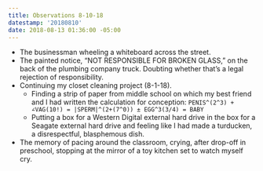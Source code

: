 ```yaml
---
title: Observations 8-10-18
datestamp: '20180810'
date: 2018-08-13 01:36:00 -05:00
---
```


- The businessman wheeling a whiteboard across the street.
- The painted notice, “NOT RESPONSIBLE FOR BROKEN GLASS,” on the back of the plumbing company truck. Doubting whether that’s a legal rejection of responsibility.
- Continuing my closet cleaning project (8-1-18).
	- Finding a strip of paper from middle school on which my best friend and I had written the calculation for conception: `PENIS^(2^3) + ∠VAG(10!) = |SPERM|^(2+(7^0)) ± EGG^3(3/4) = BABY`
	- Putting a box for a Western Digital external hard drive in the box for a Seagate external hard drive and feeling like I had made a turducken, a disrespectful, blasphemous dish.
- The memory of pacing around the classroom, crying, after drop-off in preschool, stopping at the mirror of a toy kitchen set to watch myself cry.

